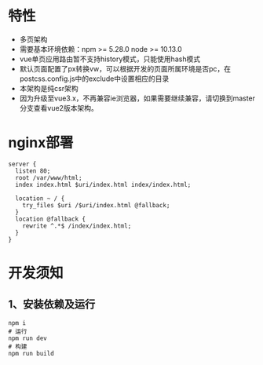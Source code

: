 # 特性
- 多页架构
- 需要基本环境依赖：npm >= 5.28.0 node >= 10.13.0
- vue单页应用路由暂不支持history模式，只能使用hash模式
- 默认页面配置了px转换vw，可以根据开发的页面所属环境是否pc，在postcss.config.js中的exclude中设置相应的目录
- 本架构是纯csr架构
- 因为升级至vue3.x，不再兼容ie浏览器，如果需要继续兼容，请切换到master分支查看vue2版本架构。

# nginx部署
```
server {
  listen 80;
  root /var/www/html;
  index index.html $uri/index.html index/index.html;

  location ~ / {
    try_files $uri /$uri/index.html @fallback;
  }
  location @fallback {
    rewrite ^.*$ /index/index.html;
  }
}
```


# 开发须知
## 1、安装依赖及运行
```
npm i
# 运行
npm run dev
# 构建
npm run build
```


